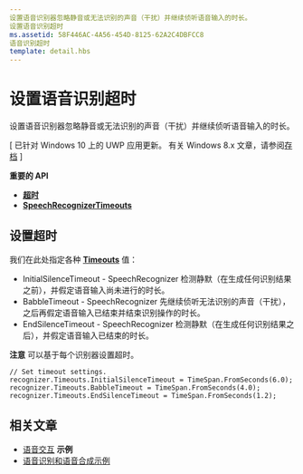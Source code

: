 ```yaml
---
设置语音识别器忽略静音或无法识别的声音（干扰）并继续侦听语音输入的时长。
设置语音识别超时
ms.assetid: 58F446AC-4A56-454D-8125-62A2C4DBFCC8
语音识别超时
template: detail.hbs
---
```


# 设置语音识别超时
设置语音识别器忽略静音或无法识别的声音（干扰）并继续侦听语音输入的时长。

\[ 已针对 Windows 10 上的 UWP 应用更新。 有关 Windows 8.x 文章，请参阅[存档](http://go.microsoft.com/fwlink/p/?linkid=619132) \]


**重要的 API**

-   [**超时**](https://msdn.microsoft.com/library/windows/apps/dn653253)
-   [**SpeechRecognizerTimeouts**](https://msdn.microsoft.com/library/windows/apps/dn653230)


## <span id="Set_a_timeout"> </span> <span id="set_a_timeout"> </span> <span id="SET_A_TIMEOUT"> </span>设置超时


我们在此处指定各种 [**Timeouts**](https://msdn.microsoft.com/library/windows/apps/dn653253) 值：

-   InitialSilenceTimeout - SpeechRecognizer 检测静默（在生成任何识别结果之前），并假定语音输入尚未进行的时长。
-   BabbleTimeout - SpeechRecognizer 先继续侦听无法识别的声音（干扰），之后再假定语音输入已结束并结束识别操作的时长。
-   EndSilenceTimeout - SpeechRecognizer 检测静默（在生成任何识别结果之后），并假定语音输入已结束的时长。

**注意** 可以基于每个识别器设置超时。

 

```CSharp
// Set timeout settings.
recognizer.Timeouts.InitialSilenceTimeout = TimeSpan.FromSeconds(6.0);
recognizer.Timeouts.BabbleTimeout = TimeSpan.FromSeconds(4.0);
recognizer.Timeouts.EndSilenceTimeout = TimeSpan.FromSeconds(1.2);
```

## <span id="related_topics"> </span>相关文章


* [语音交互](speech-interactions.md)
**示例**
* [语音识别和语音合成示例](http://go.microsoft.com/fwlink/p/?LinkID=619897)
 

 






<!--HONumber=Mar16_HO1-->


